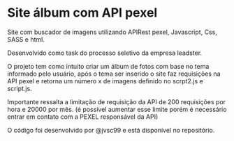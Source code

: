# Site álbum com API pexel

Site com buscador de imagens utilizando APIRest pexel, Javascript, Css, SASS e html.

Desenvolvido como task do processo seletivo da empresa leadster.

O projeto tem como intuito criar um álbum de fotos com base no tema informado pelo usuário, 
após o tema ser inserido o site faz requisições na API pexel e retorna um número x de imagens
definido no scrpt2.js e script.js. 

Importante ressalta a limitação de requisição da API de 200 requisições 
por hora e 20000 por mês. (é possível aumentar esse limite porém é necessário entrar em contato com a PEXEL responsável da API)

O código foi desenvolvido por @jvsc99 e está disponível no repositório.
